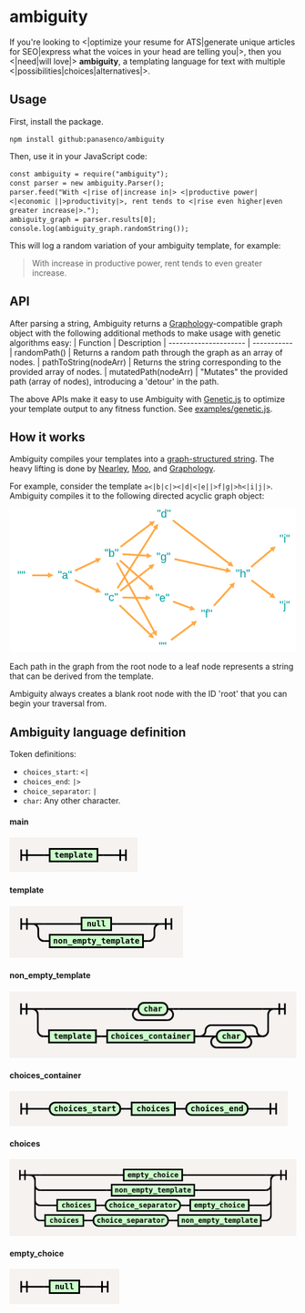 # ambiguity

If you're looking to <|optimize your resume for ATS|generate unique articles for SEO|express what the voices in your head are telling you|>, then you <|need|will love|> **ambiguity**, a templating language for text with multiple <|possibilities|choices|alternatives|>. 

## Usage

First, install the package.

```
npm install github:panasenco/ambiguity
```

Then, use it in your JavaScript code:
```
const ambiguity = require("ambiguity");
const parser = new ambiguity.Parser();
parser.feed("With <|rise of|increase in|> <|productive power|<|economic ||>productivity|>, rent tends to <|rise even higher|even greater increase|>.");
ambiguity_graph = parser.results[0];
console.log(ambiguity_graph.randomString());
```

This will log a random variation of your ambiguity template, for example:

> With increase in productive power, rent tends to even greater increase.

## API

After parsing a string, Ambiguity returns a [Graphology](https://graphology.github.io/)-compatible graph object with the following additional methods to make usage with genetic algorithms easy:
| Function              | Description
| --------------------- | -----------
| randomPath()          | Returns a random path through the graph as an array of nodes.
| pathToString(nodeArr) | Returns the string corresponding to the provided array of nodes.
| mutatedPath(nodeArr)  | "Mutates" the provided path (array of nodes), introducing a 'detour' in the path.

The above APIs make it easy to use Ambiguity with [Genetic.js](https://subprotocol.com/system/genetic-js.html) to optimize your template output to any fitness function. See [examples/genetic.js](examples/genetic.js).

## How it works

Ambiguity compiles your templates into a [graph-structured string](https://en.wikipedia.org/wiki/Graph-structured_stack). The heavy lifting is done by [Nearley](https://nearley.js.org/), [Moo](https://github.com/no-context/moo), and [Graphology](https://graphology.github.io/).

For example, consider the template `a<|b|c|><|d|<|e||>f|g|>h<|i|j|>`. Ambiguity compiles it to the following directed acyclic graph object:

![Ambiguity template expressed as a graph](docs/example-graph.png)

Each path in the graph from the root node to a leaf node represents a string that can be derived from the template.

Ambiguity always creates a blank root node with the ID 'root' that you can begin your traversal from.

## Ambiguity language definition

Token definitions:
- `choices_start`: `<|`
- `choices_end`: `|>`
- `choice_separator`: `|`
- `char`: Any other character.

#### main

![main railroad diagram](docs/lang-main.png)

#### template

![template railroad diagram](docs/lang-template.png)

#### non_empty_template

![non_empty_template railroad diagram](docs/lang-non-empty-template.png)

#### choices_container

![choices_container railroad diagram](docs/lang-choices-container.png)

#### choices

![choices railroad diagram](docs/lang-choices.png)

#### empty_choice

![empty_choice railroad diagram](docs/lang-empty-choice.png)

